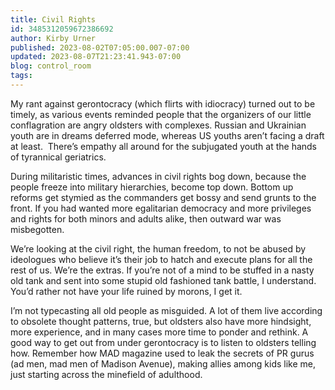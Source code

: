 ```yaml
---
title: Civil Rights
id: 3485312059672386692
author: Kirby Urner
published: 2023-08-02T07:05:00.007-07:00
updated: 2023-08-07T21:23:41.943-07:00
blog: control_room
tags: 
---
```


My rant against gerontocracy (which flirts with idiocracy) turned out to be timely, as various events reminded people that the organizers of our little conflagration are angry oldsters with complexes. Russian and Ukrainian youth are in dreams deferred mode, whereas US youths aren’t facing a draft at least.  There’s empathy all around for the subjugated youth at the hands of tyrannical geriatrics.

During militaristic times, advances in civil rights bog down, because the people freeze into military hierarchies, become top down. Bottom up reforms get stymied as the commanders get bossy and send grunts to the front. If you had wanted more egalitarian democracy and more privileges and rights for both minors and adults alike, then outward war was misbegotten.

We’re looking at the civil right, the human freedom, to not be abused by ideologues who believe it’s their job to hatch and execute plans for all the rest of us. We’re the extras. If you’re not of a mind to be stuffed in a nasty old tank and sent into some stupid old fashioned tank battle, I understand. You’d rather not have your life ruined by morons, I get it.

I’m not typecasting all old people as misguided. A lot of them live according to obsolete thought patterns, true, but oldsters also have more hindsight, more experience, and in many cases more time to ponder and rethink. A good way to get out from under gerontocracy is to listen to oldsters telling how. Remember how MAD magazine used to leak the secrets of PR gurus (ad men, mad men of Madison Avenue), making allies among kids like me, just starting across the minefield of adulthood.